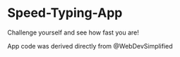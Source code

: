 # Speed-Typing-App
Challenge yourself and see how fast you are!

App code was derived directly from @WebDevSimplified
